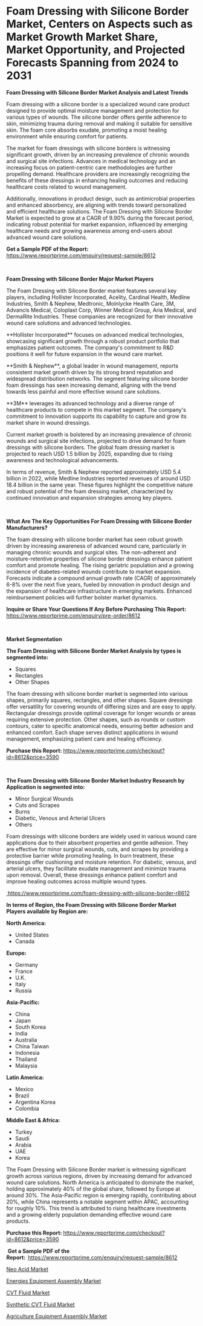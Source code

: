 <p><h1>Foam Dressing with Silicone Border Market, Centers on Aspects such as Market Growth Market Share, Market Opportunity, and Projected Forecasts Spanning from 2024 to 2031</h1></p><p><strong>Foam Dressing with Silicone Border Market Analysis and Latest Trends</strong></p>
<p><p>Foam dressing with a silicone border is a specialized wound care product designed to provide optimal moisture management and protection for various types of wounds. The silicone border offers gentle adherence to skin, minimizing trauma during removal and making it suitable for sensitive skin. The foam core absorbs exudate, promoting a moist healing environment while ensuring comfort for patients.</p><p>The market for foam dressings with silicone borders is witnessing significant growth, driven by an increasing prevalence of chronic wounds and surgical site infections. Advances in medical technology and an increasing focus on patient-centric care methodologies are further propelling demand. Healthcare providers are increasingly recognizing the benefits of these dressings in enhancing healing outcomes and reducing healthcare costs related to wound management.</p><p>Additionally, innovations in product design, such as antimicrobial properties and enhanced absorbency, are aligning with trends toward personalized and efficient healthcare solutions. The Foam Dressing with Silicone Border Market is expected to grow at a CAGR of 9.90% during the forecast period, indicating robust potential for market expansion, influenced by emerging healthcare needs and growing awareness among end-users about advanced wound care solutions.</p></p>
<p><strong>Get a Sample PDF of the Report:&nbsp;</strong> <a href="https://www.reportprime.com/enquiry/request-sample/8612?utm_campaign=1108&utm_medium=2&utm_source=Github&utm_content=ia&utm_term=27112024&utm_id=foam-dressing-with-silicone-border">https://www.reportprime.com/enquiry/request-sample/8612</a></p>
<p>&nbsp;</p>
<p><strong>Foam Dressing with Silicone Border Major Market Players</strong></p>
<p><p>The Foam Dressing with Silicone Border market features several key players, including Hollister Incorporated, Acelity, Cardinal Health, Medline Industries, Smith & Nephew, Medtronic, Molnlycke Health Care, 3M, Advancis Medical, Coloplast Corp, Winner Medical Group, Aria Medical, and DermaRite Industries. These companies are recognized for their innovative wound care solutions and advanced technologies.</p><p>**Hollister Incorporated** focuses on advanced medical technologies, showcasing significant growth through a robust product portfolio that emphasizes patient outcomes. The company's commitment to R&D positions it well for future expansion in the wound care market.</p><p>**Smith & Nephew**, a global leader in wound management, reports consistent market growth driven by its strong brand reputation and widespread distribution networks. The segment featuring silicone border foam dressings has seen increasing demand, aligning with the trend towards less painful and more effective wound care solutions.</p><p>**3M** leverages its advanced technology and a diverse range of healthcare products to compete in this market segment. The company's commitment to innovation supports its capability to capture and grow its market share in wound dressings.</p><p>Current market growth is bolstered by an increasing prevalence of chronic wounds and surgical site infections, projected to drive demand for foam dressings with silicone borders. The global foam dressing market is projected to reach USD 1.5 billion by 2025, expanding due to rising awareness and technological advancements.</p><p>In terms of revenue, Smith & Nephew reported approximately USD 5.4 billion in 2022, while Medline Industries reported revenues of around USD 18.4 billion in the same year. These figures highlight the competitive nature and robust potential of the foam dressing market, characterized by continued innovation and expansion strategies among key players.</p></p>
<p>&nbsp;</p>
<p><strong>What Are The Key Opportunities For Foam Dressing with Silicone Border Manufacturers?</strong></p>
<p><p>The foam dressing with silicone border market has seen robust growth driven by increasing awareness of advanced wound care, particularly in managing chronic wounds and surgical sites. The non-adherent and moisture-retentive properties of silicone border dressings enhance patient comfort and promote healing. The rising geriatric population and a growing incidence of diabetes-related wounds contribute to market expansion. Forecasts indicate a compound annual growth rate (CAGR) of approximately 6-8% over the next five years, fueled by innovation in product design and the expansion of healthcare infrastructure in emerging markets. Enhanced reimbursement policies will further bolster market dynamics.</p></p>
<p><strong>Inquire or Share Your Questions If Any Before Purchasing This Report:</strong> <a href="https://www.reportprime.com/enquiry/pre-order/8612?utm_campaign=1108&utm_medium=2&utm_source=Github&utm_content=ia&utm_term=27112024&utm_id=foam-dressing-with-silicone-border">https://www.reportprime.com/enquiry/pre-order/8612</a></p>
<p>&nbsp;</p>
<p><strong>Market Segmentation</strong></p>
<p><strong>The Foam Dressing with Silicone Border Market Analysis by types is segmented into:</strong></p>
<p><ul><li>Squares</li><li>Rectangles</li><li>Other Shapes</li></ul></p>
<p><p>The foam dressing with silicone border market is segmented into various shapes, primarily squares, rectangles, and other shapes. Square dressings offer versatility for covering wounds of differing sizes and are easy to apply. Rectangular dressings provide optimal coverage for longer wounds or areas requiring extensive protection. Other shapes, such as rounds or custom contours, cater to specific anatomical needs, ensuring better adhesion and enhanced comfort. Each shape serves distinct applications in wound management, emphasizing patient care and healing efficiency.</p></p>
<p><strong>Purchase this Report:&nbsp;</strong><a href="https://www.reportprime.com/checkout?id=8612&price=3590&utm_campaign=1108&utm_medium=2&utm_source=Github&utm_content=ia&utm_term=27112024&utm_id=foam-dressing-with-silicone-border">https://www.reportprime.com/checkout?id=8612&price=3590</a></p>
<p>&nbsp;</p>
<p><strong>The Foam Dressing with Silicone Border Market Industry Research by Application is segmented into:</strong></p>
<p><ul><li>Minor Surgical Wounds</li><li>Cuts and Scrapes</li><li>Burns</li><li>Diabetic, Venous and Arterial Ulcers</li><li>Others</li></ul></p>
<p><p>Foam dressings with silicone borders are widely used in various wound care applications due to their absorbent properties and gentle adhesion. They are effective for minor surgical wounds, cuts, and scrapes by providing a protective barrier while promoting healing. In burn treatment, these dressings offer cushioning and moisture retention. For diabetic, venous, and arterial ulcers, they facilitate exudate management and minimize trauma upon removal. Overall, these dressings enhance patient comfort and improve healing outcomes across multiple wound types.</p></p>
<p><a href="https://www.reportprime.com/foam-dressing-with-silicone-border-r8612?utm_campaign=1108&utm_medium=2&utm_source=Github&utm_content=ia&utm_term=27112024&utm_id=foam-dressing-with-silicone-border">&nbsp;https://www.reportprime.com/foam-dressing-with-silicone-border-r8612</a></p>
<p><strong>In terms of Region, the Foam Dressing with Silicone Border Market Players available by Region are:</strong></p>
<p>
    <p> <strong> North America: </strong>
        <ul>
            <li>United States</li>
            <li>Canada</li>
        </ul>
        </p> 
    <p> <strong> Europe: </strong>
        <ul>
            <li>Germany</li>
            <li>France</li>
            <li>U.K.</li>
            <li>Italy</li>
            <li>Russia</li>
        </ul>
        </p> 
    <p> <strong> Asia-Pacific: </strong>
        <ul>
            <li>China</li>
            <li>Japan</li>
            <li>South Korea</li>
            <li>India</li>
            <li>Australia</li>
            <li>China Taiwan</li>
            <li>Indonesia</li>
            <li>Thailand</li>
            <li>Malaysia</li>
        </ul>
        </p> 
    <p> <strong> Latin America: </strong>
        <ul>
            <li>Mexico</li>
            <li>Brazil</li>
            <li>Argentina Korea</li>
            <li>Colombia</li>
        </ul>
        </p> 
    <p> <strong> Middle East & Africa: </strong>
        <ul>
            <li>Turkey</li>
            <li>Saudi</li>
            <li>Arabia</li>
            <li>UAE</li>
            <li>Korea</li>
        </ul>
    </p>
    </p>
<p><p>The Foam Dressing with Silicone Border market is witnessing significant growth across various regions, driven by increasing demand for advanced wound care solutions. North America is anticipated to dominate the market, holding approximately 40% of the global share, followed by Europe at around 30%. The Asia-Pacific region is emerging rapidly, contributing about 20%, while China represents a notable segment within APAC, accounting for roughly 10%. This trend is attributed to rising healthcare investments and a growing elderly population demanding effective wound care products.</p></p>
<p><strong>Purchase this Report: </strong><a href="https://www.reportprime.com/checkout?id=8612&price=3590&utm_campaign=1108&utm_medium=2&utm_source=Github&utm_content=ia&utm_term=27112024&utm_id=foam-dressing-with-silicone-border">https://www.reportprime.com/checkout?id=8612&price=3590</a></p>
<p>&nbsp;<strong>Get a Sample PDF of the Report:&nbsp;&nbsp;</strong><a href="https://www.reportprime.com/enquiry/request-sample/8612?utm_campaign=1108&utm_medium=2&utm_source=Github&utm_content=ia&utm_term=27112024&utm_id=foam-dressing-with-silicone-border">https://www.reportprime.com/enquiry/request-sample/8612</a></p>
<p><strong></strong></p>
<p><p><a href="https://www.linkedin.com/pulse/neo-acid-industry-analysis-report-market-size-share-competitive-ozcue?utm_campaign=1108&utm_medium=2&utm_source=Github&utm_content=ia&utm_term=27112024&utm_id=foam-dressing-with-silicone-border">Neo Acid Market</a></p><p><a href="https://issuu.com/reportprime-2/docs/energies-equipment-assembly-market-_c10783d8b3cb6f?utm_campaign=1108&utm_medium=2&utm_source=Github&utm_content=ia&utm_term=27112024&utm_id=foam-dressing-with-silicone-border">Energies Equipment Assembly Market</a></p><p><a href="https://www.linkedin.com/pulse/consumer-behavior-shifts-cvt-fluid-market-demand-analysis-tsxbe?utm_campaign=1108&utm_medium=2&utm_source=Github&utm_content=ia&utm_term=27112024&utm_id=foam-dressing-with-silicone-border">CVT Fluid Market</a></p><p><a href="https://www.linkedin.com/pulse/synthetic-cvt-fluid-spectrum-usage-patterns-sector-evolution-xnjre?utm_campaign=1108&utm_medium=2&utm_source=Github&utm_content=ia&utm_term=27112024&utm_id=foam-dressing-with-silicone-border">Synthetic CVT Fluid Market</a></p><p><a href="https://issuu.com/reportprime-2/docs/agriculture-equipment-assembly-mark_4a8ce8b7a9255c?utm_campaign=1108&utm_medium=2&utm_source=Github&utm_content=ia&utm_term=27112024&utm_id=foam-dressing-with-silicone-border">Agriculture Equipment Assembly Market</a></p></p>